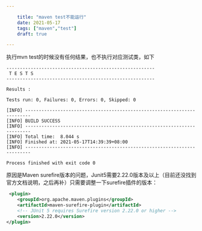 ```yaml
---

    title: "maven test不能运行"
    date: 2021-05-17
    tags: ["maven","test"]
    draft: true

---
```


执行mvn test的时候没有任何结果，也不执行对应测试类，如下
```log
-------------------------------------------------------
 T E S T S
-------------------------------------------------------

Results :

Tests run: 0, Failures: 0, Errors: 0, Skipped: 0

[INFO] ------------------------------------------------------------------------
[INFO] BUILD SUCCESS
[INFO] ------------------------------------------------------------------------
[INFO] Total time:  8.044 s
[INFO] Finished at: 2021-05-17T14:39:39+08:00
[INFO] ------------------------------------------------------------------------

Process finished with exit code 0
```

原因是Maven surefire版本的问题，Junit5需要2.22.0版本及以上（目前还没找到官方文档说明，之后再补）只需要调整一下surefire插件的版本：
```xml
 <plugin>
    <groupId>org.apache.maven.plugins</groupId>
    <artifactId>maven-surefire-plugin</artifactId>
    <!-- JUnit 5 requires Surefire version 2.22.0 or higher -->
    <version>2.22.0</version>
</plugin>
```